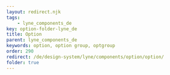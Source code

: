 ```yaml
---
layout: redirect.njk
tags: 
    - lyne_components_de
key: option-folder-lyne_de
title: Option
parent: lyne_components_de
keywords: option, option group, optgroup
order: 290
redirect: /de/design-system/lyne/components/option/option/
folder: true
---
```

